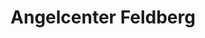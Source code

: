 ---
title: "Angelcenter Feldberg"
url: /feldberger-seenlandschaft/angelcenter-feldberg/
shop: Angeln
---